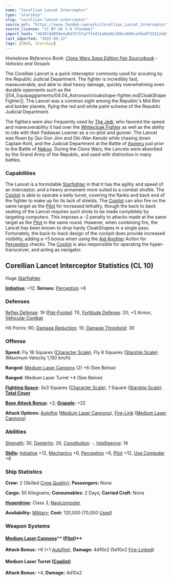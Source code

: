 ```yaml
---
name: "Corellian Lancet Interceptor"
type: "starship"
slug: "corellian-lancet-interceptor"
source_url: "https://swse.fandom.com/wiki/Corellian_Lancet_Interceptor"
source_license: "CC BY-SA 3.0 (Fandom)"
import_hash: "4036fdd858e4a8df671fafff4d31a0eb0c388c4608ce58a9733312e69e2427a7"
last_imported: "2025-09-12"
tags: [SWSE, Starship]
---
```

*Homebrew Reference Book: [Clone Wars Saga Edition Fan Sourcebook](https://swse.fandom.com/wiki/Clone_Wars_Saga_Edition_Fan_Sourcebook) - Vehicles and Vessels*

The Corellian Lancet is a quick interceptor commonly used for scouting by the Republic Judicial Department. The fighter is incredibly fast, maneuverable, and able to deal heavy damage, quickly overwhelming even durable opponents such as the [[04_Equipaggiamento/04.04_Astronavi/cloakshape-fighter.md|CloakShape Fighter]]. The Lancet was a common sight among the Republic's Mid Rim and border planets, flying the red and white paint scheme of the Republic Judicial Department.

The fighters were also frequently used by [The Jedi](https://swse.fandom.com/wiki/The_Jedi), who favored the speed and maneuverability it had over the [Whitecloak Fighter](https://swse.fandom.com/wiki/Whitecloak_Fighter) as well as the ability to ride with their Padawan Learner as a co-pilot and gunner. The Lancet was flown by Qui-Gon Jinn and Obi-Wan Kenobi while chasing down Captain Kohl, and the Judicial Department at the Battle of [Asmeru](https://swse.fandom.com/wiki/Asmeru) just prior to the Battle of [Naboo](https://swse.fandom.com/wiki/Naboo). During the Clone Wars, the Lancets were absorbed by the Grand Army of the Republic, and used with distinction in many battles. 

### Capabilities
The Lancet is a formidable [Starfighter](https://swse.fandom.com/wiki/Starfighter) in that it has the agility and speed of an interceptor, and a heavy armament more suited to a combat shuttle. The [Copilot](https://swse.fandom.com/wiki/Copilot) is able to operate a belly turret, covering the flanks and back end of the fighter to make up for its lack of shields. The [Copilot](https://swse.fandom.com/wiki/Copilot) can also fire on the same target as the [Pilot](https://swse.fandom.com/wiki/Pilot_(Vehicle_Combat)) for increased lethality, though the back to back seating of the Lancet requires such shots to be made completely by targeting computers. This imposes a -2 penalty to attacks made at the same target as the [Pilot](https://swse.fandom.com/wiki/Pilot_(Vehicle_Combat)) in the same round. However, when combining fire, the Lancet has been known to drop hardy CloakShapes in a single pass. Fortunately, the back-to-back design of the cockpit does provide increased visibility, adding a +5 bonus when using the [Aid Another](https://swse.fandom.com/wiki/Aid_Another) Action for [Perception](https://swse.fandom.com/wiki/Perception) checks. The [Copilot](https://swse.fandom.com/wiki/Copilot) is also responsible for operating the hyper-transceiver, and acting as navigator. 

## Corellian Lancet Interceptor Statistics (CL 10)
Huge [Starfighter](https://swse.fandom.com/wiki/Starfighter)

**[Initiative](https://swse.fandom.com/wiki/Initiative):** +12; **Senses:** [Perception](https://swse.fandom.com/wiki/Perception) +8
### Defenses
[Reflex Defense](https://swse.fandom.com/wiki/Reflex_Defense_(Vehicles)): 19 ([Flat-Footed](https://swse.fandom.com/wiki/Flat-Footed): 11), [Fortitude Defense](https://swse.fandom.com/wiki/Fortitude_Defense_(Vehicles)): 20; +3 Armor, [Vehicular Combat](https://swse.fandom.com/wiki/Vehicular_Combat)

Hit Points: 90; [Damage Reduction](https://swse.fandom.com/wiki/Damage_Reduction): 10; [Damage Threshold](https://swse.fandom.com/wiki/Damage_Threshold_(Vehicles)): 30
### Offense
**Speed:** Fly 16 Squares ([Character Scale](https://swse.fandom.com/wiki/Character_Scale)), Fly 6 Squares ([Starship Scale](https://swse.fandom.com/wiki/Starship_Scale)); (Maximum Velocity 1,150 km/h)

**Ranged:** [Medium Laser Cannons](https://swse.fandom.com/wiki/Medium_Laser_Cannons) (2) +6 (See Below)

**Ranged:** Medium Laser Turret +4 (See Below)

**[Fighting Space](https://swse.fandom.com/wiki/Fighting_Space):** 3x3 Squares ([Character Scale](https://swse.fandom.com/wiki/Character_Scale)), 1 Square ([Starship Scale](https://swse.fandom.com/wiki/Starship_Scale)); **[Total Cover](https://swse.fandom.com/wiki/Total_Cover)**

**[Base Attack Bonus](https://swse.fandom.com/wiki/Base_Attack_Bonus):** +2; **[Grapple](https://swse.fandom.com/wiki/Grapple):** +22

**Attack Options:** [Autofire](https://swse.fandom.com/wiki/Autofire_(Vehicle_Combat)) ([Medium Laser Cannons](https://swse.fandom.com/wiki/Medium_Laser_Cannons)), [Fire-Link](https://swse.fandom.com/wiki/Fire-Link) ([Medium Laser Cannons](https://swse.fandom.com/wiki/Medium_Laser_Cannons))
### Abilities
[Strength](https://swse.fandom.com/wiki/Strength): 30, [Dexterity](https://swse.fandom.com/wiki/Dexterity): 26, [Constitution](https://swse.fandom.com/wiki/Constitution): -, [Intelligence](https://swse.fandom.com/wiki/Intelligence): 14

**[Skills](https://swse.fandom.com/wiki/Skills):** [Initiative](https://swse.fandom.com/wiki/Initiative) +12, [Mechanics](https://swse.fandom.com/wiki/Mechanics) +6, [Perception](https://swse.fandom.com/wiki/Perception) +6, [Pilot](https://swse.fandom.com/wiki/Pilot) +12, [Use Computer](https://swse.fandom.com/wiki/Use_Computer) +6
### Ship Statistics
**Crew:** 2 (Skilled [Crew Quality](https://swse.fandom.com/wiki/Crew_Quality)); **Passengers:** None

**Cargo:** 50 Kilograms; **Consumables:** 2 Days; **Carried Craft:** None

**[Hyperdrive](https://swse.fandom.com/wiki/Hyperdrive):** Class 3, [Navicomputer](https://swse.fandom.com/wiki/Navicomputer)

**Availability:** [Military](https://swse.fandom.com/wiki/Military); **Cost:** 120,000 (70,000 [Used](https://swse.fandom.com/wiki/Used))
### Weapon Systems
#### [**Medium Laser Cannons**](https://swse.fandom.com/wiki/Medium_Laser_Cannons)** ([Pilot](https://swse.fandom.com/wiki/Pilot_(Vehicle_Combat)))**
**Attack Bonus:** +6 (+1 [Autofire](https://swse.fandom.com/wiki/Autofire_(Vehicle_Combat))), **Damage:** 4d10x2 (5d10x2 [Fire-Linked](https://swse.fandom.com/wiki/Fire-Linked))

#### **Medium Laser Turret ([Copilot](https://swse.fandom.com/wiki/Copilot))**
**Attack Bonus:** +4, **Damage:** 4d10x2